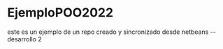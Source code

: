 # EjemploPOO2022
este es un ejemplo de un repo creado y sincronizado desde netbeans -- desarrollo 2
